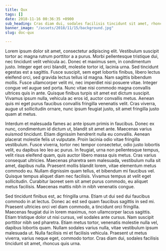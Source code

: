 ```yaml
---
title: Qux
tags: []
date: 2018-11-16 00:36:35 +0900
sub_heading: Cras diam dui, sodales facilisis tincidunt sit amet, rhoncus quis urna.
banner_image: "/assets/2018/11/15/background.jpg"
slug: doc-qux

---
```

Lorem ipsum dolor sit amet, consectetur adipiscing elit. Vestibulum suscipit tortor ac magna rutrum porttitor a a purus. Morbi pellentesque tristique dui, nec tincidunt velit vehicula ac. Donec et maximus sem, in condimentum justo. Integer eget orci blandit, molestie tortor id, lacinia urna. Sed tincidunt egestas est a sagittis. Fusce suscipit, sem eget lobortis finibus, libero lectus eleifend orci, sed gravida lectus tellus id magna. Nam sagittis bibendum mollis. Fusce ullamcorper velit mi, nec imperdiet nisi posuere vitae. Integer congue vel augue sed porta. Nunc vitae nisi commodo magna convallis ultrices quis in ante. Quisque finibus turpis sit amet est dictum suscipit. Vivamus ipsum nulla, vehicula ac eros id, auctor convallis metus. Aenean quis mi eget purus faucibus convallis fringilla venenatis velit. Cras viverra, augue ut sollicitudin ornare, nunc ipsum feugiat justo, sit amet fringilla justo quam at metus.

Interdum et malesuada fames ac ante ipsum primis in faucibus. Donec ex nunc, condimentum id dictum ut, blandit sit amet ante. Maecenas varius euismod tincidunt. Etiam dignissim hendrerit nulla eu convallis. Aenean placerat molestie felis ut vulputate. Proin lacinia odio vitae fringilla vestibulum. Fusce viverra, tortor nec tempor consectetur, odio justo lobortis velit, eu dapibus leo leo ac purus. In feugiat, urna non pellentesque tempus, velit risus eleifend quam, quis auctor libero massa quis metus. Cras varius consequat ultricies. Maecenas pharetra sem malesuada, vestibulum nulla sit amet, dapibus nulla. Praesent mollis blandit lorem, vitae elementum metus commodo eu. Nullam dignissim quam tellus, et bibendum mi faucibus vel. Quisque tempus aliquet diam nec facilisis. Vivamus tempus at velit eget sollicitudin. Curabitur laoreet sem sit amet purus commodo, eu aliquet metus facilisis. Maecenas mattis nibh in nibh venenatis congue.

Sed tincidunt finibus est, ac fringilla urna. Etiam ut dui sed dui faucibus commodo in at lectus. Donec ac est sed quam faucibus sagittis in sed mi. Praesent ultricies orci vel diam commodo, a tincidunt orci fringilla. Maecenas feugiat dui in lorem maximus, non ullamcorper lacus sagittis. Etiam tristique dolor ut nisi cursus, vel sodales ante cursus. Nam suscipit porttitor nibh sed pharetra. Etiam metus tortor, venenatis molestie nulla vel, dapibus lobortis quam. Nullam sodales varius nulla, vitae vestibulum ipsum malesuada ut. Nulla facilisis mi et facilisis vehicula. Praesent ut metus viverra, varius neque eget, commodo tortor. Cras diam dui, sodales facilisis tincidunt sit amet, rhoncus quis urna.
